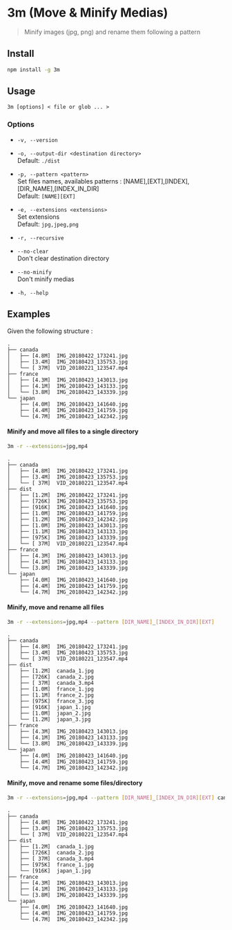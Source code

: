 # 3m (Move & Minify Medias)

> Minify images (jpg, png) and rename them following a pattern


## Install

```bash
npm install -g 3m
```

## Usage

`3m [options] < file or glob ... >`
 
### Options



- `-v, --version`  

- `-o, --output-dir <destination directory>`  
Default: `./dist`

- `-p, --pattern <pattern>`   
Set files names, availables patterns : [NAME],[EXT],[INDEX],[DIR_NAME],[INDEX_IN_DIR]  
Default: `[NAME][EXT]`

- `-e, --extensions <extensions>`  
Set extensions  
Default: `jpg,jpeg,png`

- `-r, --recursive`

- `--no-clear`  
Don't clear destination directory  

- `--no-minify`  
Don't minify medias  

- `-h, --help`

## Examples

Given the following structure :  

```
.
├── canada
│   ├── [4.8M]  IMG_20180422_173241.jpg
│   ├── [3.4M]  IMG_20180423_135753.jpg
│   └── [ 37M]  VID_20180221_123547.mp4
├── france
│   ├── [4.3M]  IMG_20180423_143013.jpg
│   ├── [4.1M]  IMG_20180423_143133.jpg
│   └── [3.8M]  IMG_20180423_143339.jpg
└── japan
    ├── [4.0M]  IMG_20180423_141640.jpg
    ├── [4.4M]  IMG_20180423_141759.jpg
    └── [4.7M]  IMG_20180423_142342.jpg
```

#### Minify and move all files to a single directory
 
```sh
3m -r --extensions=jpg,mp4
```

```
.
├── canada
│   ├── [4.8M]  IMG_20180422_173241.jpg
│   ├── [3.4M]  IMG_20180423_135753.jpg
│   └── [ 37M]  VID_20180221_123547.mp4
├── dist
│   ├── [1.2M]  IMG_20180422_173241.jpg
│   ├── [726K]  IMG_20180423_135753.jpg
│   ├── [916K]  IMG_20180423_141640.jpg
│   ├── [1.0M]  IMG_20180423_141759.jpg
│   ├── [1.2M]  IMG_20180423_142342.jpg
│   ├── [1.0M]  IMG_20180423_143013.jpg
│   ├── [1.1M]  IMG_20180423_143133.jpg
│   ├── [975K]  IMG_20180423_143339.jpg
│   └── [ 37M]  VID_20180221_123547.mp4
├── france
│   ├── [4.3M]  IMG_20180423_143013.jpg
│   ├── [4.1M]  IMG_20180423_143133.jpg
│   └── [3.8M]  IMG_20180423_143339.jpg
└── japan
    ├── [4.0M]  IMG_20180423_141640.jpg
    ├── [4.4M]  IMG_20180423_141759.jpg
    └── [4.7M]  IMG_20180423_142342.jpg
```

#### Minify, move and rename all files

```sh
3m -r --extensions=jpg,mp4 --pattern [DIR_NAME]_[INDEX_IN_DIR][EXT]
```

```
.
├── canada
│   ├── [4.8M]  IMG_20180422_173241.jpg
│   ├── [3.4M]  IMG_20180423_135753.jpg
│   └── [ 37M]  VID_20180221_123547.mp4
├── dist
│   ├── [1.2M]  canada_1.jpg
│   ├── [726K]  canada_2.jpg
│   ├── [ 37M]  canada_3.mp4
│   ├── [1.0M]  france_1.jpg
│   ├── [1.1M]  france_2.jpg
│   ├── [975K]  france_3.jpg
│   ├── [916K]  japan_1.jpg
│   ├── [1.0M]  japan_2.jpg
│   └── [1.2M]  japan_3.jpg
├── france
│   ├── [4.3M]  IMG_20180423_143013.jpg
│   ├── [4.1M]  IMG_20180423_143133.jpg
│   └── [3.8M]  IMG_20180423_143339.jpg
└── japan
    ├── [4.0M]  IMG_20180423_141640.jpg
    ├── [4.4M]  IMG_20180423_141759.jpg
    └── [4.7M]  IMG_20180423_142342.jpg
```

#### Minify, move and rename some files/directory

```sh
3m -r --extensions=jpg,mp4 --pattern [DIR_NAME]_[INDEX_IN_DIR][EXT] canada japan/IMG_20180423_141640.jpg france/IMG_20180423_143339.jpg
```

```
.
├── canada
│   ├── [4.8M]  IMG_20180422_173241.jpg
│   ├── [3.4M]  IMG_20180423_135753.jpg
│   └── [ 37M]  VID_20180221_123547.mp4
├── dist
│   ├── [1.2M]  canada_1.jpg
│   ├── [726K]  canada_2.jpg
│   ├── [ 37M]  canada_3.mp4
│   ├── [975K]  france_1.jpg
│   └── [916K]  japan_1.jpg
├── france
│   ├── [4.3M]  IMG_20180423_143013.jpg
│   ├── [4.1M]  IMG_20180423_143133.jpg
│   └── [3.8M]  IMG_20180423_143339.jpg
└── japan
    ├── [4.0M]  IMG_20180423_141640.jpg
    ├── [4.4M]  IMG_20180423_141759.jpg
    └── [4.7M]  IMG_20180423_142342.jpg
```